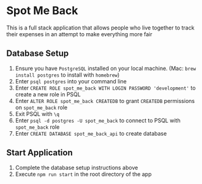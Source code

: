 # Spot Me Back

This is a full stack application that allows people who live together to track their expenses in an attempt to make everything more fair

## Database Setup

1. Ensure you have `PostgreSQL` installed on your local machine. (Mac: `brew install postgres` to install with `homebrew`)
2. Enter `psql postgres` into your command line
3. Enter `CREATE ROLE spot_me_back WITH LOGIN PASSWORD 'development'` to create a new role in PSQL
4. Enter `ALTER ROLE spot_me_back CREATEDB` to grant `CREATEDB` permissions on `spot_me_back` role
5. Exit PSQL with `\q`
6. Enter `psql -d postgres -U spot_me_back` to connect to PSQL with `spot_me_back` role
7. Enter `CREATE DATABASE spot_me_back_api` to create database

## Start Application

1. Complete the database setup instructions above
2. Execute `npm run start` in the root directory of the app
